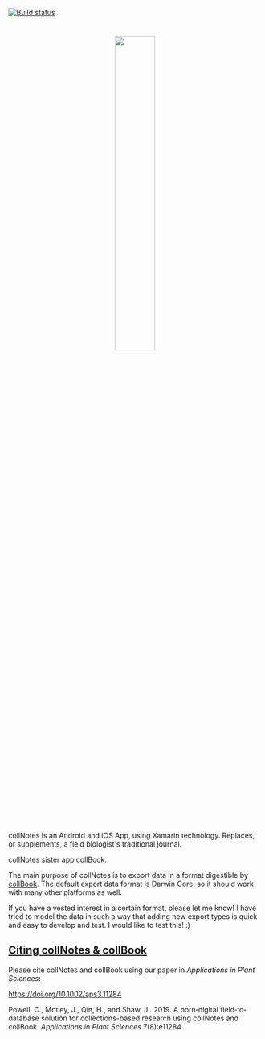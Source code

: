 [![Build status](https://ci.appveyor.com/api/projects/status/gyx4070e1qxhd1lm?svg=true)](https://ci.appveyor.com/project/j-h-m/pd-project-xamarin)

<h1 align=center>
<img src="data/assets/logo-collnotes//horizontal.png" width=40%>
</h1>


collNotes is an Android and iOS App, using Xamarin technology. Replaces, or supplements, a field biologist's traditional journal.

collNotes sister app [collBook](https://github.com/CapPow/collBook).

The main purpose of collNotes is to export data in a format digestible by [collBook](https://github.com/CapPow/collBook). The default export data format is Darwin Core, so it should work with many other platforms as well. 

If you have a vested interest in a certain format, please let me know! I have tried to model the data in such a way that adding new export types is quick and easy to develop and test. I would like to test this! :)

## [Citing collNotes & collBook](#Citation)

Please cite collNotes and collBook using our paper in *Applications in Plant Sciences*:

https://doi.org/10.1002/aps3.11284

Powell, C., Motley, J., Qin, H., and Shaw, J.. 2019. A born‐digital field‐to‐database solution for collections-based research using collNotes and collBook. *Applications in Plant Sciences* 7(8):e11284.
